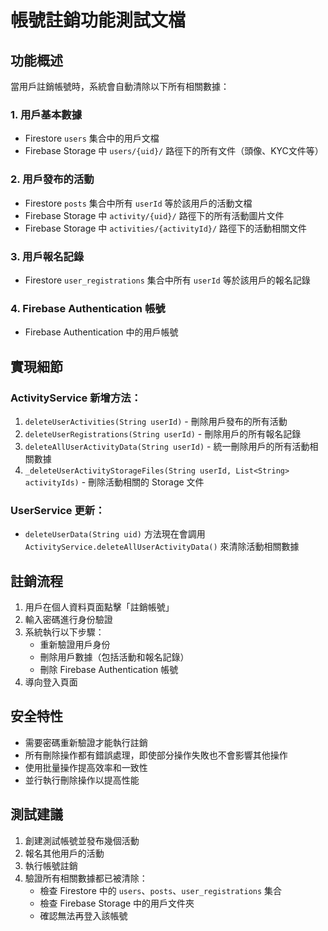 # 帳號註銷功能測試文檔

## 功能概述
當用戶註銷帳號時，系統會自動清除以下所有相關數據：

### 1. 用戶基本數據
- Firestore `users` 集合中的用戶文檔
- Firebase Storage 中 `users/{uid}/` 路徑下的所有文件（頭像、KYC文件等）

### 2. 用戶發布的活動
- Firestore `posts` 集合中所有 `userId` 等於該用戶的活動文檔
- Firebase Storage 中 `activity/{uid}/` 路徑下的所有活動圖片文件
- Firebase Storage 中 `activities/{activityId}/` 路徑下的活動相關文件

### 3. 用戶報名記錄
- Firestore `user_registrations` 集合中所有 `userId` 等於該用戶的報名記錄

### 4. Firebase Authentication 帳號
- Firebase Authentication 中的用戶帳號

## 實現細節

### ActivityService 新增方法：
1. `deleteUserActivities(String userId)` - 刪除用戶發布的所有活動
2. `deleteUserRegistrations(String userId)` - 刪除用戶的所有報名記錄
3. `deleteAllUserActivityData(String userId)` - 統一刪除用戶的所有活動相關數據
4. `_deleteUserActivityStorageFiles(String userId, List<String> activityIds)` - 刪除活動相關的 Storage 文件

### UserService 更新：
- `deleteUserData(String uid)` 方法現在會調用 `ActivityService.deleteAllUserActivityData()` 來清除活動相關數據

## 註銷流程
1. 用戶在個人資料頁面點擊「註銷帳號」
2. 輸入密碼進行身份驗證
3. 系統執行以下步驟：
   - 重新驗證用戶身份
   - 刪除用戶數據（包括活動和報名記錄）
   - 刪除 Firebase Authentication 帳號
4. 導向登入頁面

## 安全特性
- 需要密碼重新驗證才能執行註銷
- 所有刪除操作都有錯誤處理，即使部分操作失敗也不會影響其他操作
- 使用批量操作提高效率和一致性
- 並行執行刪除操作以提高性能

## 測試建議
1. 創建測試帳號並發布幾個活動
2. 報名其他用戶的活動
3. 執行帳號註銷
4. 驗證所有相關數據都已被清除：
   - 檢查 Firestore 中的 `users`、`posts`、`user_registrations` 集合
   - 檢查 Firebase Storage 中的用戶文件夾
   - 確認無法再登入該帳號
